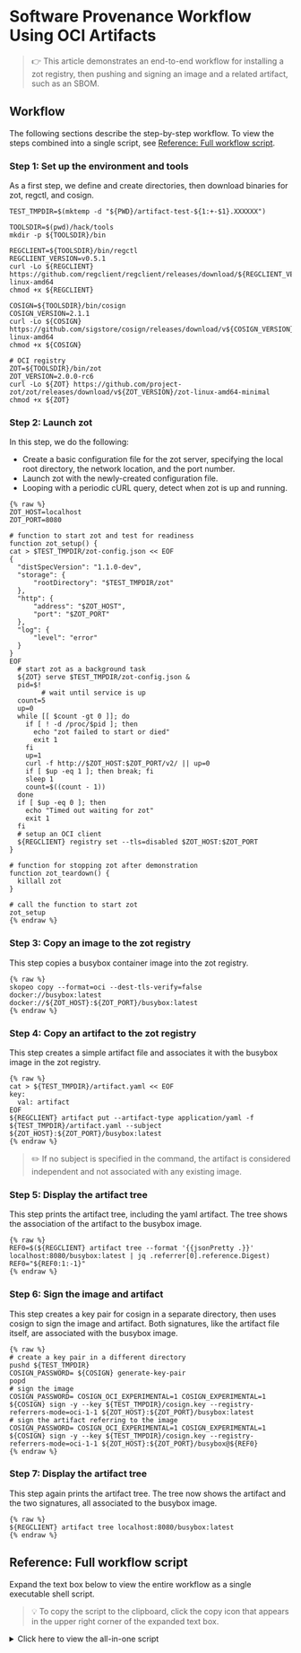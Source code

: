 # Software Provenance Workflow Using OCI Artifacts

> :point_right: This article demonstrates an end-to-end workflow for installing a zot registry, then pushing and signing an image and a related artifact, such as an SBOM.

## Workflow

The following sections describe the step-by-step workflow. To view the steps combined into a single script, see [Reference: Full workflow script](#fullscript).

### Step 1: Set up the environment and tools

As a first step, we define and create directories, then download binaries for zot, regctl, and cosign. 

```shell
TEST_TMPDIR=$(mktemp -d "${PWD}/artifact-test-${1:+-$1}.XXXXXX")

TOOLSDIR=$(pwd)/hack/tools
mkdir -p ${TOOLSDIR}/bin

REGCLIENT=${TOOLSDIR}/bin/regctl
REGCLIENT_VERSION=v0.5.1
curl -Lo ${REGCLIENT} https://github.com/regclient/regclient/releases/download/${REGCLIENT_VERSION}/regctl-linux-amd64
chmod +x ${REGCLIENT}

COSIGN=${TOOLSDIR}/bin/cosign
COSIGN_VERSION=2.1.1
curl -Lo ${COSIGN} https://github.com/sigstore/cosign/releases/download/v${COSIGN_VERSION}/cosign-linux-amd64 
chmod +x ${COSIGN}

# OCI registry
ZOT=${TOOLSDIR}/bin/zot
ZOT_VERSION=2.0.0-rc6
curl -Lo ${ZOT} https://github.com/project-zot/zot/releases/download/v${ZOT_VERSION}/zot-linux-amd64-minimal
chmod +x ${ZOT}
```


### Step 2: Launch zot

In this step, we do the following:

- Create a basic configuration file for the zot server, specifying the local root directory, the network location, and the port number.
- Launch zot with the newly-created configuration file.
- Looping with a periodic cURL query, detect when zot is up and running.

```shell
{% raw %}
ZOT_HOST=localhost
ZOT_PORT=8080

# function to start zot and test for readiness
function zot_setup() {
cat > $TEST_TMPDIR/zot-config.json << EOF
{
  "distSpecVersion": "1.1.0-dev",
  "storage": {
      "rootDirectory": "$TEST_TMPDIR/zot"
  },
  "http": {
      "address": "$ZOT_HOST",
      "port": "$ZOT_PORT"
  },
  "log": {
      "level": "error"
  }
}
EOF
  # start zot as a background task
  ${ZOT} serve $TEST_TMPDIR/zot-config.json &
  pid=$!
        # wait until service is up
  count=5
  up=0
  while [[ $count -gt 0 ]]; do
    if [ ! -d /proc/$pid ]; then
      echo "zot failed to start or died"
      exit 1
    fi
    up=1
    curl -f http://$ZOT_HOST:$ZOT_PORT/v2/ || up=0
    if [ $up -eq 1 ]; then break; fi
    sleep 1
    count=$((count - 1))
  done
  if [ $up -eq 0 ]; then
    echo "Timed out waiting for zot"
    exit 1
  fi
  # setup an OCI client
  ${REGCLIENT} registry set --tls=disabled $ZOT_HOST:$ZOT_PORT
}

# function for stopping zot after demonstration
function zot_teardown() {
  killall zot
}

# call the function to start zot
zot_setup
{% endraw %}
```


### Step 3: Copy an image to the zot registry

This step copies a busybox container image into the zot registry.

```shell
{% raw %}
skopeo copy --format=oci --dest-tls-verify=false docker://busybox:latest docker://${ZOT_HOST}:${ZOT_PORT}/busybox:latest
{% endraw %}
```


### Step 4: Copy an artifact to the zot registry

This step creates a simple artifact file and associates it with the busybox image in the zot registry.

```shell
{% raw %}
cat > ${TEST_TMPDIR}/artifact.yaml << EOF
key:
  val: artifact
EOF
${REGCLIENT} artifact put --artifact-type application/yaml -f ${TEST_TMPDIR}/artifact.yaml --subject ${ZOT_HOST}:${ZOT_PORT}/busybox:latest
{% endraw %}
```

> :pencil2: If no subject is specified in the command, the artifact is considered independent and not associated with any existing image.


### Step 5: Display the artifact tree

This step prints the artifact tree, including the yaml artifact. The tree shows the association of the artifact to the busybox image.

```shell
{% raw %}
REF0=$(${REGCLIENT} artifact tree --format '{{jsonPretty .}}' localhost:8080/busybox:latest | jq .referrer[0].reference.Digest)
REF0="${REF0:1:-1}"
{% endraw %}
```


### Step 6: Sign the image and artifact

This step creates a key pair for cosign in a separate directory, then uses cosign to sign the image and artifact. Both signatures, like the artifact file itself, are associated with the busybox image. 

```shell
{% raw %}
# create a key pair in a different directory
pushd ${TEST_TMPDIR}
COSIGN_PASSWORD= ${COSIGN} generate-key-pair
popd
# sign the image
COSIGN_PASSWORD= COSIGN_OCI_EXPERIMENTAL=1 COSIGN_EXPERIMENTAL=1 ${COSIGN} sign -y --key ${TEST_TMPDIR}/cosign.key --registry-referrers-mode=oci-1-1 ${ZOT_HOST}:${ZOT_PORT}/busybox:latest
# sign the artifact referring to the image
COSIGN_PASSWORD= COSIGN_OCI_EXPERIMENTAL=1 COSIGN_EXPERIMENTAL=1 ${COSIGN} sign -y --key ${TEST_TMPDIR}/cosign.key --registry-referrers-mode=oci-1-1 ${ZOT_HOST}:${ZOT_PORT}/busybox@${REF0}
{% endraw %}
```


### Step 7: Display the artifact tree

This step again prints the artifact tree. The tree now shows the artifact and the two signatures, all associated to the busybox image.

```shell
{% raw %}
${REGCLIENT} artifact tree localhost:8080/busybox:latest
{% endraw %}
```

<a name="fullscript"></a>

## Reference: Full workflow script

Expand the text box below to view the entire workflow as a single executable shell script.

> :bulb: To copy the script to the clipboard, click the copy icon that appears in the upper right corner of the expanded text box.


<details>
  <summary markdown="span">Click here to view the all-in-one script</summary>

```shell
{% raw %}
#!/bin/bash -xe

TEST_TMPDIR=$(mktemp -d "${PWD}/artifact-test-${1:+-$1}.XXXXXX")

TOOLSDIR=$(pwd)/hack/tools
mkdir -p ${TOOLSDIR}/bin

REGCLIENT=${TOOLSDIR}/bin/regctl
REGCLIENT_VERSION=v0.5.1
curl -Lo ${REGCLIENT} https://github.com/regclient/regclient/releases/download/${REGCLIENT_VERSION}/regctl-linux-amd64
chmod +x ${REGCLIENT}

COSIGN=${TOOLSDIR}/bin/cosign
COSIGN_VERSION=2.1.1
curl -Lo ${COSIGN} https://github.com/sigstore/cosign/releases/download/v${COSIGN_VERSION}/cosign-linux-amd64 
chmod +x ${COSIGN}

# OCI registry
ZOT=${TOOLSDIR}/bin/zot
ZOT_VERSION=2.0.0-rc6
curl -Lo ${ZOT} https://github.com/project-zot/zot/releases/download/v${ZOT_VERSION}/zot-linux-amd64-minimal
chmod +x ${ZOT}

ZOT_HOST=localhost
ZOT_PORT=8080

function zot_setup() {
cat > $TEST_TMPDIR/zot-config.json << EOF
{
  "distSpecVersion": "1.1.0-dev",
  "storage": {
      "rootDirectory": "$TEST_TMPDIR/zot"
  },
  "http": {
      "address": "$ZOT_HOST",
      "port": "$ZOT_PORT"
  },
  "log": {
      "level": "error"
  }
}
EOF
# start as a background task
${ZOT} serve $TEST_TMPDIR/zot-config.json &
pid=$!
        # wait until service is up
count=5
up=0
while [[ $count -gt 0 ]]; do
    if [ ! -d /proc/$pid ]; then
    echo "zot failed to start or died"
    exit 1
    fi
    up=1
    curl -f http://$ZOT_HOST:$ZOT_PORT/v2/ || up=0
    if [ $up -eq 1 ]; then break; fi
    sleep 1
    count=$((count - 1))
done
if [ $up -eq 0 ]; then
    echo "Timed out waiting for zot"
    exit 1
fi
# setup a OCI client
${REGCLIENT} registry set --tls=disabled $ZOT_HOST:$ZOT_PORT
}

# function for stopping zot after demonstration
function zot_teardown() {
killall zot
}

# call the function to start zot
zot_setup

# copy an image
skopeo copy --format=oci --dest-tls-verify=false docker://busybox:latest docker://${ZOT_HOST}:${ZOT_PORT}/busybox:latest

# copy an artifact referring to the above image
cat > ${TEST_TMPDIR}/artifact.yaml << EOF
key:
val: artifact
EOF
${REGCLIENT} artifact put --artifact-type application/yaml -f ${TEST_TMPDIR}/artifact.yaml --subject ${ZOT_HOST}:${ZOT_PORT}/busybox:latest
REF0=$(${REGCLIENT} artifact tree --format '{{jsonPretty .}}' localhost:8080/busybox:latest | jq .referrer[0].reference.Digest)
REF0="${REF0:1:-1}"

# create a key pair in a different directory
pushd ${TEST_TMPDIR}
COSIGN_PASSWORD= ${COSIGN} generate-key-pair
popd
# sign the image
COSIGN_PASSWORD= COSIGN_OCI_EXPERIMENTAL=1 COSIGN_EXPERIMENTAL=1 ${COSIGN} sign -y --key ${TEST_TMPDIR}/cosign.key --registry-referrers-mode=oci-1-1 ${ZOT_HOST}:${ZOT_PORT}/busybox:latest
# sign the artifact referring to the image
COSIGN_PASSWORD= COSIGN_OCI_EXPERIMENTAL=1 COSIGN_EXPERIMENTAL=1 ${COSIGN} sign -y --key ${TEST_TMPDIR}/cosign.key --registry-referrers-mode=oci-1-1 ${ZOT_HOST}:${ZOT_PORT}/busybox@${REF0}

# list the reference tree
${REGCLIENT} artifact tree localhost:8080/busybox:latest

# stop zot
zot_teardown
{% endraw %}
```

</details>
